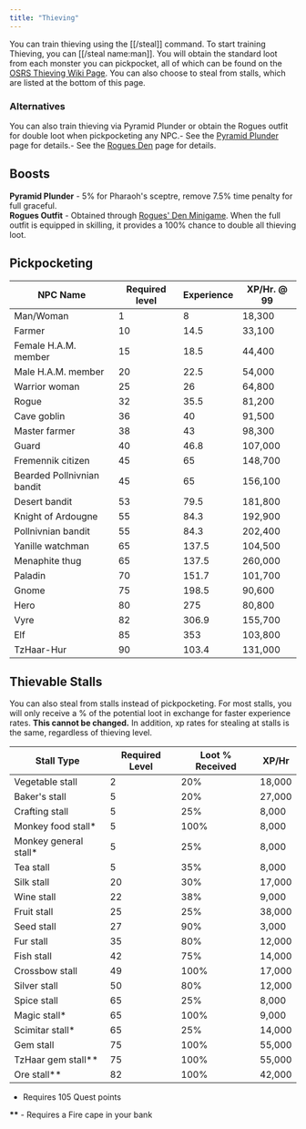 ```yaml
---
title: "Thieving"
---
```


You can train thieving using the [[/steal]] command. To start training Thieving, you can [[/steal name\:man]]. You will obtain the standard loot from each monster you can pickpocket, all of which can be found on the [OSRS Thieving Wiki Page](https://oldschool.runescape.wiki/w/Thieving). You can also choose to steal from stalls, which are listed at the bottom of this page.

### Alternatives

You can also train thieving via Pyramid Plunder or obtain the Rogues outfit for double loot when pickpocketing any NPC.- See the [Pyramid Plunder](https://wiki.oldschool.gg/minigames/pyramid-plunder) page for details.- See the [Rogues Den](https://wiki.oldschool.gg/minigames/rogues-den) page for details.

## Boosts

**Pyramid Plunder** - 5% for Pharaoh's sceptre, remove 7.5% time penalty for full graceful. \
**Rogues Outfit** - Obtained through [Rogues' Den Minigame](https://wiki.oldschool.gg/minigames/rogues-den). When the full outfit is equipped in skilling, it provides a 100% chance to double all thieving loot.

## Pickpocketing

| NPC Name                   | Required level | Experience | XP/Hr. @ 99 |
| -------------------------- | -------------- | ---------- | ----------- |
| Man/Woman                  | 1              | 8          | 18,300      |
| Farmer                     | 10             | 14.5       | 33,100      |
| Female H.A.M. member       | 15             | 18.5       | 44,400      |
| Male H.A.M. member         | 20             | 22.5       | 54,000      |
| Warrior woman              | 25             | 26         | 64,800      |
| Rogue                      | 32             | 35.5       | 81,200      |
| Cave goblin                | 36             | 40         | 91,500      |
| Master farmer              | 38             | 43         | 98,300      |
| Guard                      | 40             | 46.8       | 107,000     |
| Fremennik citizen          | 45             | 65         | 148,700     |
| Bearded Pollnivnian bandit | 45             | 65         | 156,100     |
| Desert bandit              | 53             | 79.5       | 181,800     |
| Knight of Ardougne         | 55             | 84.3       | 192,900     |
| Pollnivnian bandit         | 55             | 84.3       | 202,400     |
| Yanille watchman           | 65             | 137.5      | 104,500     |
| Menaphite thug             | 65             | 137.5      | 260,000     |
| Paladin                    | 70             | 151.7      | 101,700     |
| Gnome                      | 75             | 198.5      | 90,600      |
| Hero                       | 80             | 275        | 80,800      |
| Vyre                       | 82             | 306.9      | 155,700     |
| Elf                        | 85             | 353        | 103,800     |
| TzHaar-Hur                 | 90             | 103.4      | 131,000     |

## Thievable Stalls

You can also steal from stalls instead of pickpocketing. For most stalls, you will only receive a % of the potential loot in exchange for faster experience rates. **This cannot be changed.** In addition, xp rates for stealing at stalls is the same, regardless of thieving level.

| Stall Type             | Required Level | Loot % Received | XP/Hr  |
| ---------------------- | -------------- | --------------- | ------ |
| Vegetable stall        | 2              | 20%             | 18,000 |
| Baker's stall          | 5              | 20%             | 27,000 |
| Crafting stall         | 5              | 25%             | 8,000  |
| Monkey food stall\*    | 5              | 100%            | 8,000  |
| Monkey general stall\* | 5              | 25%             | 8,000  |
| Tea stall              | 5              | 35%             | 8,000  |
| Silk stall             | 20             | 30%             | 17,000 |
| Wine stall             | 22             | 38%             | 9,000  |
| Fruit stall            | 25             | 25%             | 38,000 |
| Seed stall             | 27             | 90%             | 3,000  |
| Fur stall              | 35             | 80%             | 12,000 |
| Fish stall             | 42             | 75%             | 14,000 |
| Crossbow stall         | 49             | 100%            | 17,000 |
| Silver stall           | 50             | 80%             | 12,000 |
| Spice stall            | 65             | 25%             | 8,000  |
| Magic stall\*          | 65             | 100%            | 9,000  |
| Scimitar stall\*       | 65             | 25%             | 14,000 |
| Gem stall              | 75             | 100%            | 55,000 |
| TzHaar gem stall\*\*   | 75             | 100%            | 55,000 |
| Ore stall\*\*          | 82             | 100%            | 42,000 |

- Requires 105 Quest points

**\*\*** - Requires a Fire cape in your bank

